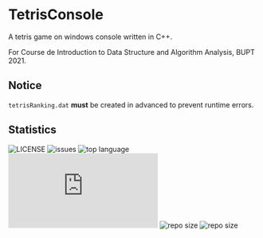 # TetrisConsole
A tetris game on windows console written in C++.

For Course de Introduction to Data Structure and Algorithm Analysis, BUPT 2021.

## Notice

`tetrisRanking.dat` **must** be created in advanced to prevent runtime errors.

## Statistics

![LICENSE](https://img.shields.io/github/license/novaELLIAS/TetrisConsole)
![issues](https://img.shields.io/github/issues/novaELLIAS/TetrisConsole)
![top language](https://img.shields.io/github/languages/top/novaELLIAS/TetrisConsole)
![main.cpp size](https://img.shields.io/github/size/novaELLIAS/TetrisConsole/main.cpp?label=main.cpp)
![repo size](https://img.shields.io/github/repo-size/novaELLIAS/TetrisConsole?label=repo%20size)
![repo size](https://img.shields.io/github/commit-activity/m/novaELLIAS/TetrisConsole)

